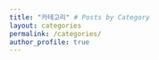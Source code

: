 ```yaml
---
title: "카테고리" # Posts by Category
layout: categories
permalink: /categories/
author_profile: true
---
```

